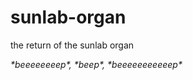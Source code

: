 sunlab-organ
============

the return of the sunlab organ


*\*beeeeeeeep\*, \*beep\*, \*beeeeeeeeeeep\**
